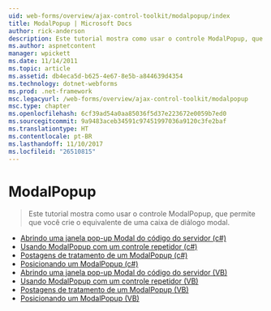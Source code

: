 ```yaml
---
uid: web-forms/overview/ajax-control-toolkit/modalpopup/index
title: ModalPopup | Microsoft Docs
author: rick-anderson
description: Este tutorial mostra como usar o controle ModalPopup, que permite que você crie o equivalente de uma caixa de diálogo modal.
ms.author: aspnetcontent
manager: wpickett
ms.date: 11/14/2011
ms.topic: article
ms.assetid: db4eca5d-b625-4e67-8e5b-a844639d4354
ms.technology: dotnet-webforms
ms.prod: .net-framework
msc.legacyurl: /web-forms/overview/ajax-control-toolkit/modalpopup
msc.type: chapter
ms.openlocfilehash: 6cf39ad54a0aa85036f5d37e223672e0059b7ed0
ms.sourcegitcommit: 9a9483aceb34591c97451997036a9120c3fe2baf
ms.translationtype: HT
ms.contentlocale: pt-BR
ms.lasthandoff: 11/10/2017
ms.locfileid: "26510815"
---
```

<a name="modalpopup"></a>ModalPopup
====================
> Este tutorial mostra como usar o controle ModalPopup, que permite que você crie o equivalente de uma caixa de diálogo modal.


- [Abrindo uma janela pop-up Modal do código do servidor (c#)](launching-a-modal-popup-window-from-server-code-cs.md)
- [Usando ModalPopup com um controle repetidor (c#)](using-modalpopup-with-a-repeater-control-cs.md)
- [Postagens de tratamento de um ModalPopup (c#)](handling-postbacks-from-a-modalpopup-cs.md)
- [Posicionando um ModalPopup (c#)](positioning-a-modalpopup-cs.md)
- [Abrindo uma janela pop-up Modal do código do servidor (VB)](launching-a-modal-popup-window-from-server-code-vb.md)
- [Usando ModalPopup com um controle repetidor (VB)](using-modalpopup-with-a-repeater-control-vb.md)
- [Postagens de tratamento de um ModalPopup (VB)](handling-postbacks-from-a-modalpopup-vb.md)
- [Posicionando um ModalPopup (VB)](positioning-a-modalpopup-vb.md)
